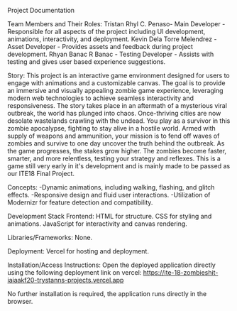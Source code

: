 Project Documentation

Team Members and Their Roles:
Tristan Rhyl C. Penaso- Main Developer -Responsible for all aspects of the project including UI development, animations, interactivity, and deployment.
Kevin Dela Torre Melendrez - Asset Developer - Provides assets and feedback during project development.
Rhyan Banac R Banac - Testing Developer - Assists with testing and gives user based experience suggestions.

Story:
This project is an interactive game environment designed for users to engage with animations and a customizable canvas. 
The goal is to provide an immersive and visually appealing zombie game experience, leveraging modern web technologies to achieve seamless interactivity and responsiveness. 
The story takes place in an aftermath of a mysterious viral outbreak, the world has plunged into chaos. Once-thriving cities are now desolate wastelands crawling with the undead. 
You play as a survivor in this zombie apocalypse, fighting to stay alive in a hostile world. Armed with supply of weapons and ammunition, your mission is to fend off waves of zombies and survive to one day uncover the truth behind the outbreak.
As the game progresses, the stakes grow higher. The zombies become faster, smarter, and more relentless, testing your strategy and reflexes.
This is a game still very early in it's development and is mainly made to be passed as our ITE18 Final Project.

Concepts:
-Dynamic animations, including walking, flashing, and glitch effects.
-Responsive design and fluid user interactions.
-Utilization of Modernizr for feature detection and compatibility.

Development Stack
Frontend:
HTML for structure.
CSS for styling and animations.
JavaScript for interactivity and canvas rendering.

Libraries/Frameworks:
None.

Deployment:
Vercel for hosting and deployment.

Installation/Access Instructions:
Open the deployed application directly using the following deployment link on vercel:
https://ite-18-zombieshit-iaiaakf20-trystanns-projects.vercel.app

No further installation is required, the application runs directly in the browser.


